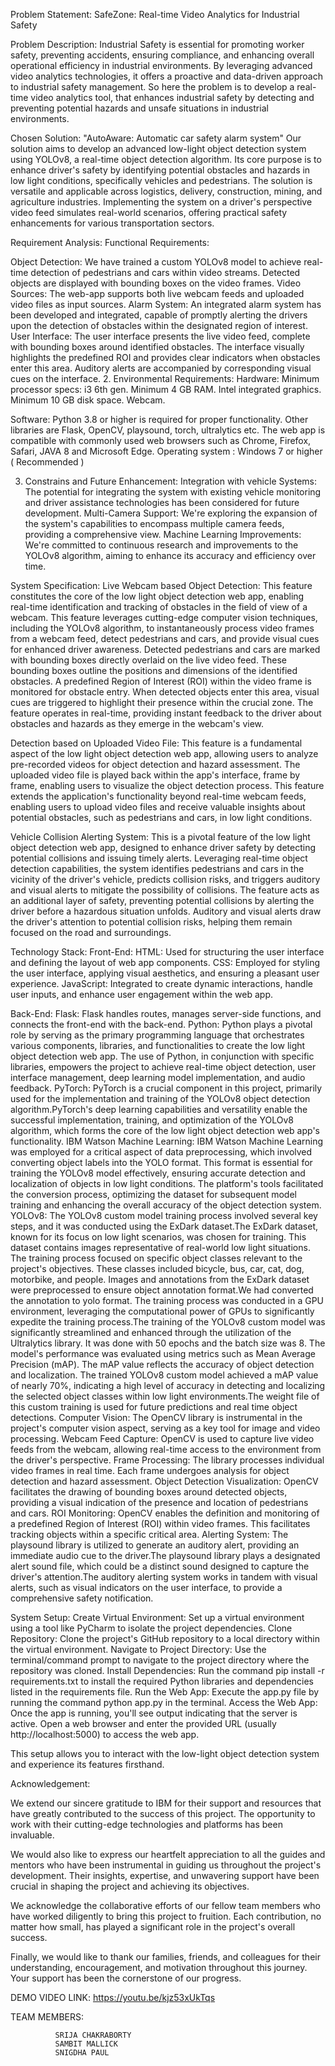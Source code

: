 
Problem Statement:
SafeZone: Real-time Video Analytics for Industrial Safety

Problem Description:
Industrial Safety is essential for promoting worker safety, preventing accidents, ensuring compliance, and enhancing overall operational efficiency in industrial environments. By leveraging advanced video analytics technologies, it offers a proactive and data-driven approach to industrial safety management.   So here the problem is to develop a real-time video analytics tool, that enhances industrial safety by detecting and preventing potential hazards and unsafe situations in industrial environments.

Chosen Solution:
"AutoAware: Automatic car safety alarm system"
Our solution aims to develop an advanced low-light object detection system using YOLOv8, a real-time object detection algorithm. Its core purpose is to enhance driver's safety by identifying potential obstacles and hazards in low light conditions, specifically vehicles and pedestrians. The solution is versatile and applicable across logistics, delivery, construction, mining, and agriculture industries. Implementing the system on a driver's perspective video feed simulates real-world scenarios, offering practical safety enhancements for various transportation sectors.

Requirement Analysis:
Functional Requirements:

Object Detection: We have trained a custom YOLOv8 model to achieve real-time detection of pedestrians and cars within video streams. Detected objects are displayed with bounding boxes on the video frames.
Video Sources: The web-app supports both live webcam feeds and uploaded video files as input sources.
Alarm System: An integrated alarm system has been developed and integrated, capable of promptly alerting the drivers upon the detection of obstacles within the designated region of interest.
User Interface: The user interface presents the live video feed, complete with bounding boxes around identified obstacles. The interface visually highlights the predefined ROI and provides clear indicators when obstacles enter this area. Auditory alerts are accompanied by corresponding visual cues on the interface.
2. Environmental Requirements:
Hardware:
Minimum processor specs: i3 6th gen.
Minimum 4 GB RAM.
Intel integrated graphics.
Minimum 10 GB disk space.
Webcam.

Software: 
Python 3.8 or higher is required for proper functionality.
Other libraries are Flask, OpenCV, playsound, torch, ultralytics etc.
The web app is compatible with commonly used web browsers such as Chrome, Firefox, Safari, JAVA 8 and Microsoft Edge.
Operating system : Windows 7 or higher ( Recommended )

3. Constrains and Future Enhancement:
Integration with vehicle Systems: The potential for integrating the system with existing vehicle monitoring and driver assistance technologies has been considered for future development.
Multi-Camera Support: We're exploring the expansion of the system's capabilities to encompass multiple camera feeds, providing a comprehensive view.
Machine Learning Improvements: We're committed to continuous research and improvements to the YOLOv8 algorithm, aiming to enhance its accuracy and efficiency over time.

System Specification:
 Live Webcam based Object Detection: This feature constitutes the core of the low light object detection web app, enabling real-time identification and tracking of obstacles in the field of view of a webcam. This feature leverages cutting-edge computer vision techniques, including the YOLOv8 algorithm, to instantaneously process video frames from a webcam feed, detect pedestrians and cars, and provide visual cues for enhanced driver awareness. Detected pedestrians and cars are marked with bounding boxes directly overlaid on the live video feed. These bounding boxes outline the positions and dimensions of the identified obstacles. A predefined Region of Interest (ROI) within the video frame is monitored for obstacle entry. When detected objects enter this area, visual cues           are triggered to highlight their presence within the crucial zone. The feature operates in real-time, providing instant feedback to the driver about obstacles and hazards as they emerge in the webcam's view.

Detection based on Uploaded Video File: This feature is a fundamental aspect of the low light object detection web app, allowing users to analyze pre-recorded videos for object detection and hazard assessment. The uploaded video file is played back within the app's interface, frame by frame, enabling users to visualize the object detection process. This feature extends the application's functionality beyond real-time webcam feeds, enabling users to upload video files and receive valuable insights about potential obstacles, such as pedestrians and cars, in low light conditions. 


Vehicle Collision Alerting System: This is a pivotal feature of the low light object detection web app, designed to enhance driver safety by detecting potential collisions and issuing timely alerts. Leveraging real-time object detection capabilities, the system identifies pedestrians and cars in the vicinity of the driver's vehicle, predicts collision risks, and triggers auditory and visual alerts to mitigate the possibility of collisions. The feature acts as an additional layer of safety, preventing potential collisions by alerting the driver before a hazardous situation unfolds.  Auditory and visual alerts draw the driver's attention to potential collision risks, helping them remain focused on the road and surroundings.


Technology Stack:
Front-End:
HTML: Used for structuring the user interface and defining the layout of web app components.
CSS: Employed for styling the user interface, applying visual aesthetics, and ensuring a pleasant user experience.
JavaScript: Integrated to create dynamic interactions, handle user inputs, and enhance user engagement within the web app.



Back-End:
Flask: Flask handles routes, manages server-side functions, and connects the front-end with the back-end.
Python: Python plays a pivotal role by serving as the primary programming language that orchestrates various components, libraries, and functionalities to create the low light object detection web app. The use of Python, in conjunction with specific libraries, empowers the project to achieve real-time object detection, user interface management, deep learning model implementation, and audio feedback.
PyTorch: PyTorch is a crucial component in this project, primarily used for the implementation and training of the YOLOv8 object detection algorithm.PyTorch's deep learning capabilities and versatility enable the successful implementation, training, and optimization of the YOLOv8 algorithm, which forms the core of the low light object detection web app's functionality.
IBM Watson Machine Learning: IBM Watson Machine Learning was employed for a critical aspect of data preprocessing, which involved converting object labels into the YOLO format. This format is essential for training the YOLOv8 model effectively, ensuring accurate detection and localization of objects in low light conditions. The platform's tools facilitated the conversion process, optimizing the dataset for subsequent model training and enhancing the overall accuracy of the object detection system.
YOLOv8: 
The YOLOv8 custom model training process involved several key steps, and it was conducted using the ExDark dataset.The ExDark dataset, known for its focus on low light scenarios, was chosen for training. This dataset contains images representative of real-world low light situations.
The training process focused on specific object classes relevant to the project's objectives. These classes included bicycle, bus, car, cat, dog, motorbike, and people.
Images and annotations from the ExDark dataset were preprocessed to ensure object annotation format.We had converted the annotation to yolo format.
The training process was conducted in a GPU environment, leveraging the computational power of GPUs to significantly expedite the training process.The training of the YOLOv8 custom model was significantly streamlined and enhanced through the utilization of the Ultralytics library. It was done with 50 epochs and the batch size was 8.
The model's performance was evaluated using metrics such as Mean Average Precision (mAP). The mAP value reflects the accuracy of object detection and localization. The trained YOLOv8 custom model achieved a mAP value of nearly 70%, indicating a high level of accuracy in detecting and localizing the selected object classes within low light environments.The weight file of this custom training is used for future predictions and real time object detections.
Computer Vision: The OpenCV library is instrumental in the project's computer vision aspect, serving as a key tool for image and video processing.
Webcam Feed Capture: OpenCV is used to capture live video feeds from the webcam, allowing real-time access to the environment from the driver's perspective.
Frame Processing: The library processes individual video frames in real time. Each frame undergoes analysis for object detection and hazard assessment.
Object Detection Visualization: OpenCV facilitates the drawing of bounding boxes around detected objects, providing a visual indication of the presence and location of pedestrians and cars.
ROI Monitoring: OpenCV enables the definition and monitoring of a predefined Region of Interest (ROI) within video frames. This facilitates tracking objects within a specific critical area.
Alerting System: The playsound library is utilized to generate an auditory alert, providing an immediate audio cue to the driver.The playsound library plays a designated alert sound file, which could be a distinct sound designed to capture the driver's attention.The auditory alerting system works in tandem with visual alerts, such as visual indicators on the user interface, to provide a comprehensive safety notification.

System Setup:
Create Virtual Environment: Set up a virtual environment using a tool like PyCharm to isolate the project dependencies.
Clone Repository: Clone the project's GitHub repository to a local directory within the virtual environment.
Navigate to Project Directory: Use the terminal/command prompt to navigate to the project directory where the repository was cloned.
Install Dependencies: Run the command pip install -r requirements.txt to install the required Python libraries and dependencies listed in the requirements file.
Run the Web App: Execute the app.py file by running the command python app.py in the terminal.
Access the Web App: Once the app is running, you'll see output indicating that the server is active. Open a web browser and enter the provided URL (usually http://localhost:5000) to access the web app.

This setup allows you to interact with the low-light object detection system and experience its features firsthand.

Acknowledgement:

We extend our sincere gratitude to IBM for their support and resources that have greatly contributed to the success of this project. The opportunity to work with their cutting-edge technologies and platforms has been invaluable.

We would also like to express our heartfelt appreciation to all the guides and mentors who have been instrumental in guiding us throughout the project's development. Their insights, expertise, and unwavering support have been crucial in shaping the project and achieving its objectives.

We acknowledge the collaborative efforts of our fellow team members who have worked diligently to bring this project to fruition. Each contribution, no matter how small, has played a significant role in the project's overall success.

Finally, we would like to thank our families, friends, and colleagues for their understanding, encouragement, and motivation throughout this journey. Your support has been the cornerstone of our progress.




DEMO VIDEO LINK: https://youtu.be/kjz53xUkTqs


TEAM MEMBERS: 

              SRIJA CHAKRABORTY
              SAMBIT MALLICK 
              SNIGDHA PAUL
